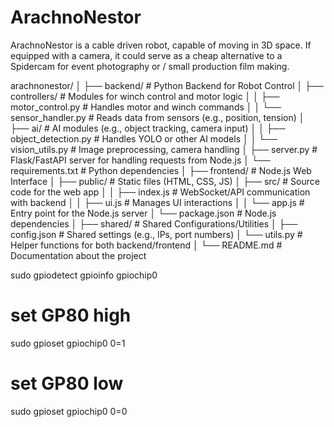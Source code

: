 # ArachnoNestor
ArachnoNestor is a cable driven robot, capable of moving in 3D space. If equipped with a camera, it could serve as a cheap alternative to a Spidercam  for event photography or / small production film making. 



arachnonestor/
│
├── backend/                    # Python Backend for Robot Control
│   ├── controllers/            # Modules for winch control and motor logic
│   │   ├── motor_control.py    # Handles motor and winch commands
│   │   └── sensor_handler.py   # Reads data from sensors (e.g., position, tension)
│   ├── ai/                     # AI modules (e.g., object tracking, camera input)
│   │   ├── object_detection.py # Handles YOLO or other AI models
│   │   └── vision_utils.py     # Image preprocessing, camera handling
│   ├── server.py               # Flask/FastAPI server for handling requests from Node.js
│   └── requirements.txt        # Python dependencies
│
├── frontend/                   # Node.js Web Interface
│   ├── public/                 # Static files (HTML, CSS, JS)
│   ├── src/                    # Source code for the web app
│   │   ├── index.js            # WebSocket/API communication with backend
│   │   ├── ui.js               # Manages UI interactions
│   │   └── app.js              # Entry point for the Node.js server
│   └── package.json            # Node.js dependencies
│
├── shared/                     # Shared Configurations/Utilities
│   ├── config.json             # Shared settings (e.g., IPs, port numbers)
│   └── utils.py                # Helper functions for both backend/frontend
│
└── README.md                   # Documentation about the project



sudo gpiodetect
gpioinfo gpiochip0

# set GP80 high
sudo gpioset gpiochip0 0=1
# set GP80 low
sudo gpioset gpiochip0 0=0